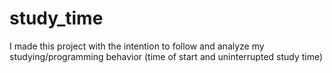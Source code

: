 # study_time
I made this project with the intention to follow and analyze my studying/programming behavior (time of start and uninterrupted study time)
